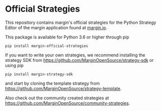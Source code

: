 # Official Strategies

This repository contains margin's official strategies for the Python Strategy Editor of the margin
application found at [margin.io]().

This package is available for Python 3.6 or higher through pip
```
pip install margin-official-strategies
```

If you want to write your own strategies, we recommend installing the strategy SDK from
https://github.com/MarginOpenSource/strategy-sdk or using pip
```
pip install margin-strategy-sdk
```
and start by cloning the template strategy from
https://github.com/MarginOpenSource/strategy-template.

Also check out the community created strategies at
https://github.com/MarginOpenSource/community-strategies.
